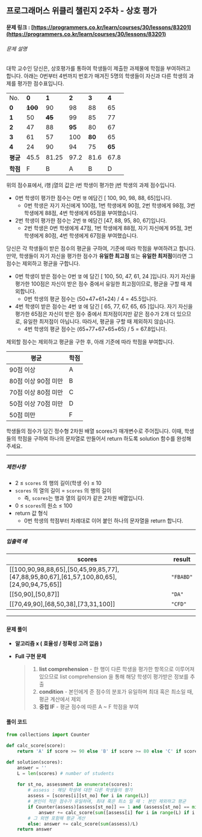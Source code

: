 ## 프로그래머스 위클리 챌린지 2주차 - 상호 평가

#### 문제 링크 : [https://programmers.co.kr/learn/courses/30/lessons/83201](https://programmers.co.kr/learn/courses/30/lessons/83201)

###### 문제 설명

대학 교수인 당신은, 상호평가를 통하여 학생들이 제출한 과제물에 학점을 부여하려고 합니다. 아래는 0번부터 4번까지 번호가 매겨진 5명의 학생들이 자신과 다른 학생의 과제를 평가한 점수표입니다.

|          |             |            |        |        |        |
| -------- | ----------- | ---------- | ------ | ------ | ------ |
| No.      | **0**       | **1**      | **2**  | **3**  | **4**  |
| **0**    | ~~**100**~~ | 90         | 98     | 88     | 65     |
| **1**    | 50          | ~~**45**~~ | 99     | 85     | 77     |
| **2**    | 47          | 88         | **95** | 80     | 67     |
| **3**    | 61          | 57         | 100    | **80** | 65     |
| **4**    | 24          | 90         | 94     | 75     | **65** |
| **평균** | 45.5        | 81.25      | 97.2   | 81.6   | 67.8   |
| **학점** | F           | B          | A      | B      | D      |

위의 점수표에서, i행 j열의 값은 i번 학생이 평가한 j번 학생의 과제 점수입니다.

- 0번 학생이 평가한 점수는 0번 `행` 에담긴 [ 100, 90, 98, 88, 65]입니다.
  - 0번 학생은 자기 자신에게 100점, 1번 학생에게 90점, 2번 학생에게 98점, 3번 학생에게 88점, 4번 학생에게 65점을 부여했습니다.
- 2번 학생이 평가한 점수는 2번 `행` 에담긴 [47, 88, 95, 80, 67]입니다.
  - 2번 학생은 0번 학생에게 47점, 1번 학생에게 88점, 자기 자신에게 95점, 3번 학생에게 80점, 4번 학생에게 67점을 부여했습니다.

당신은 각 학생들이 받은 점수의 평균을 구하여, 기준에 따라 학점을 부여하려고 합니다.
만약, 학생들이 자기 자신을 평가한 점수가 **유일한 최고점** 또는 **유일한 최저점**이라면 그 점수는 제외하고 평균을 구합니다.

- 0번 학생이 받은 점수는 0번 `열` 에 담긴 [ 100, 50, 47, 61, 24 ]입니다. 자기 자신을 평가한 100점은 자신이 받은 점수 중에서 유일한 최고점이므로, 평균을 구할 때 제외합니다.
  - 0번 학생의 평균 점수는 (50+47+61+24) / 4 = 45.5입니다.
- 4번 학생이 받은 점수는 4번 `열` 에 담긴 [ 65, 77, 67, 65, 65 ]입니다. 자기 자신을 평가한 65점은 자신이 받은 점수 중에서 최저점이지만 같은 점수가 2개 더 있으므로, 유일한 최저점이 아닙니다. 따라서, 평균을 구할 때 제외하지 않습니다.
  - 4번 학생의 평균 점수는 (65+77+67+65+65) / 5 = 67.8입니다.

제외할 점수는 제외하고 평균을 구한 후, 아래 기준에 따라 학점을 부여합니다.

| 평균                | 학점 |
| ------------------- | ---- |
| 90점 이상           | A    |
| 80점 이상 90점 미만 | B    |
| 70점 이상 80점 미만 | C    |
| 50점 이상 70점 미만 | D    |
| 50점 미만           | F    |

학생들의 점수가 담긴 정수형 2차원 배열 scores가 매개변수로 주어집니다. 이때, 학생들의 학점을 구하여 하나의 문자열로 만들어서 return 하도록 solution 함수를 완성해주세요.

------

##### 제한사항

- 2 ≤ `scores` 의 행의 길이(학생 수) ≤ 10
- `scores` 의 열의 길이 = `scores` 의 행의 길이
  - 즉, `scores`는 행과 열의 길이가 같은 2차원 배열입니다.
- 0 ≤ `scores`의 원소 ≤ 100
- return 값 형식
  - 0번 학생의 학점부터 차례대로 이어 붙인 하나의 문자열을 return 합니다.

------

##### 입출력 예

| scores                                                       | result    |
| ------------------------------------------------------------ | --------- |
| [[100,90,98,88,65],[50,45,99,85,77],[47,88,95,80,67],[61,57,100,80,65],[24,90,94,75,65]] | `"FBABD"` |
| [[50,90],[50,87]]                                            | `"DA"`    |
| [[70,49,90],[68,50,38],[73,31,100]]                          | `"CFD"`   |

------

##### 

#### 문제 풀이

- **알고리즘 x ( 효율성 / 정확성 고려 없음 )**

- **Full 구현 문제**

  > 1. **list comprehension** - 한 행이 다른 학생을 평가한 항목으로 이루어져있으므로 list comprehension 을 통해 해당 학생이 평가받은 정보를 추출
  > 2. **condition** - 본인에게 준 점수의 분포가 유일하며 최대 혹은 최소일 때, 평균 계산에서 제외
  > 3. **중첩 IF** - 평균 점수에 따른 A ~ F 학점을 부여 



#### 풀이 코드

~~~python
from collections import Counter

def calc_score(score):
    return 'A' if score >= 90 else 'B' if score >= 80 else 'C' if score >= 70 else 'D' if score >= 50 else 'F'

def solution(scores):
    answer = ''
    L = len(scores) # number of students
    
    for st_no, assessment in enumerate(scores):
      	# assess : 해당 학생에 대한 다른 학생들의 평가
        assess = [scores[i][st_no] for i in range(L)]
        # 본인이 적은 점수가 유일하며, 최대 혹은 최소 일 때 : 본인 제외하고 평균
        if Counter(assess)[assess[st_no]] == 1 and (assess[st_no] == min(assess) or assess[st_no] == max(assess)):
            answer += calc_score(sum([assess[i] for i in range(L) if i != st_no])/(L-1))
        # 그 외엔 포함해 평균 계산
        else: answer += calc_score(sum(assess)/L)
    return answer
~~~

